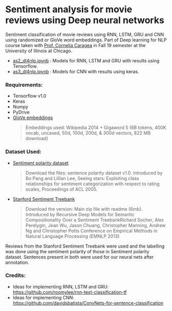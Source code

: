# Sentiment analysis for movie reviews using Deep neural networks

Sentiment classification of movie reviews using RNN, LSTM, GRU and CNN using randomized or GloVe word embeddings. Part of Deep learning for NLP course taken with [Prof. Cornelia Caragea](https://cs.uic.edu/~cornelia/) in Fall 19 semester at the University of Illinois at Chicago.

* [as2_dl4nlp.ipynb](https://github.com/TuhinKundu/Sentiment-analysis-for-movie-reviews/blob/master/as2_dl4nlp.ipynb) : Models for RNN, LSTM and GRU with results using Tensorflow.
* [as3_dl4nlp.ipynb](https://github.com/TuhinKundu/Sentiment-analysis-for-movie-reviews/blob/master/ass3_dl4nlp.ipynb) : Models for CNN with results using keras.

### Requirements:
* Tensorflow v1.0
* Keras
* Numpy
* PyDrive
* [GloVe embeddings](https://nlp.stanford.edu/projects/glove/) 
  > Embeddings used: Wikipedia 2014 + Gigaword 5 (6B tokens, 400K vocab, uncased, 50d, 100d, 200d, & 300d vectors, 822 MB download)
  
### Dataset Used:
* [Sentiment polarity dataset](http://www.cs.cornell.edu/people/pabo/movie-review-data/)
  > Download the files: sentence polarity dataset v1.0. Introduced by Bo Pang and Lillian Lee, Seeing stars: Exploiting class relationships for sentiment categorization with respect to rating scales, Proceedings of ACL 2005.
* [Stanford Sentiment Treebank](https://nlp.stanford.edu/sentiment/)
  > Download the version: Main zip file with readme (6mb). Introduced by Recursive Deep Models for Semantic Compositionality Over a Sentiment TreebankRichard Socher, Alex Perelygin, Jean Wu, Jason Chuang, Christopher Manning, Andrew Ng and Christopher Potts Conference on Empirical Methods in Natural Language Processing (EMNLP 2013)
  
Reviews from the Stanford Sentiment Treebank were used and the labelling was done using the sentiment polarity of those in Sentiment polarity dataset. Sentences present in both were used for our neural nets after annotation.

### Credits:
* Ideas for implementing RNN, LSTM and GRU: https://github.com/roomylee/rnn-text-classification-tf
* Ideas for implementing CNN: https://github.com/davidsbatista/ConvNets-for-sentence-classification

